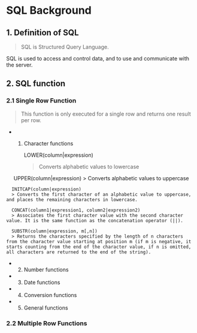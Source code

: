 # SQL Background


## 1. Definition of SQL

> SQL is Structured Query Language.
 
SQL is used to access and control data, and to use and communicate with the server.
 
## 2. SQL function 

### 2.1 Single Row Function

> This function is only executed for a single row and returns one result per row. 

- 1. Character functions

      LOWER(column|expression) 
      > Converts alphabetic values to lowercase
      
      UPPER(column|expression)
      > Converts alphabetic values to uppercase
      
      INITCAP(column|expression)
      > Converts the first character of an alphabetic value to uppercase, and places the remaining characters in lowercase.
    
      CONCAT(column1|expression1, column2|expression2)
      > Associates the first character value with the second character value. It is the same function as the concatenation operator (||).
      
      SUBSTR(column|expression, m[,n])
      > Returns the characters specified by the length of n characters from the character value starting at position m (if m is negative, it starts counting from the end of the character value, if n is omitted, all characters are returned to the end of the string).
      
- 2. Number functions

- 3. Date functions

- 4. Conversion functions

- 5. General functions


### 2.2 Multiple Row Functions

>


